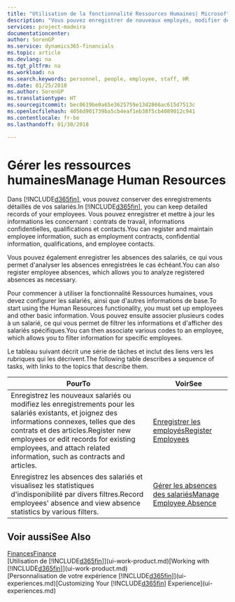 ```yaml
---
title: "Utilisation de la fonctionnalité Ressources Humaines| Microsoft Docs"
description: "Vous pouvez enregistrer de nouveaux employés, modifier des informations sur le personnel existant, et enregistrer et analyser les absences."
services: project-madeira
documentationcenter: 
author: SorenGP
ms.service: dynamics365-financials
ms.topic: article
ms.devlang: na
ms.tgt_pltfrm: na
ms.workload: na
ms.search.keywords: personnel, people, employee, staff, HR
ms.date: 01/25/2018
ms.author: SorenGP
ms.translationtype: HT
ms.sourcegitcommit: bec0619be0a65e3625759e13d2866ac615d7513c
ms.openlocfilehash: 4056d901739ba5cb4eaf1eb38f5cb4089012c941
ms.contentlocale: fr-be
ms.lasthandoff: 01/30/2018

---
```

# <a name="manage-human-resources"></a><span data-ttu-id="727d1-103">Gérer les ressources humaines</span><span class="sxs-lookup"><span data-stu-id="727d1-103">Manage Human Resources</span></span>
<span data-ttu-id="727d1-104">Dans [!INCLUDE[d365fin](includes/d365fin_md.md)], vous pouvez conserver des enregistrements détaillés de vos salariés.</span><span class="sxs-lookup"><span data-stu-id="727d1-104">In [!INCLUDE[d365fin](includes/d365fin_md.md)], you can keep detailed records of your employees.</span></span> <span data-ttu-id="727d1-105">Vous pouvez enregistrer et mettre à jour les informations les concernant : contrats de travail, informations confidentielles, qualifications et contacts.</span><span class="sxs-lookup"><span data-stu-id="727d1-105">You can register and maintain employee information, such as employment contracts, confidential information, qualifications, and employee contacts.</span></span>

<span data-ttu-id="727d1-106">Vous pouvez également enregistrer les absences des salariés, ce qui vous permet d'analyser les absences enregistrées le cas échéant.</span><span class="sxs-lookup"><span data-stu-id="727d1-106">You can also register employee absences, which allows you to analyze registered absences as necessary.</span></span>

<span data-ttu-id="727d1-107">Pour commencer à utiliser la fonctionnalité Ressources humaines, vous devez configurer les salariés, ainsi que d'autres informations de base.</span><span class="sxs-lookup"><span data-stu-id="727d1-107">To start using the Human Resources functionality, you must set up employees and other basic information.</span></span> <span data-ttu-id="727d1-108">Vous pouvez ensuite associer plusieurs codes à un salarié, ce qui vous permet de filtrer les informations et d'afficher des salariés spécifiques.</span><span class="sxs-lookup"><span data-stu-id="727d1-108">You can then associate various codes to an employee, which allows you to filter information for specific employees.</span></span>

<span data-ttu-id="727d1-109">Le tableau suivant décrit une série de tâches et inclut des liens vers les rubriques qui les décrivent.</span><span class="sxs-lookup"><span data-stu-id="727d1-109">The following table describes a sequence of tasks, with links to the topics that describe them.</span></span>

| <span data-ttu-id="727d1-110">Pour</span><span class="sxs-lookup"><span data-stu-id="727d1-110">To</span></span> | <span data-ttu-id="727d1-111">Voir</span><span class="sxs-lookup"><span data-stu-id="727d1-111">See</span></span> |
| --- | --- |
| <span data-ttu-id="727d1-112">Enregistrez les nouveaux salariés ou modifiez les enregistrements pour les salariés existants, et joignez des informations connexes, telles que des contrats et des articles.</span><span class="sxs-lookup"><span data-stu-id="727d1-112">Register new employees or edit records for existing employees, and attach related information, such as contracts and articles.</span></span> |[<span data-ttu-id="727d1-113">Enregistrer les employés</span><span class="sxs-lookup"><span data-stu-id="727d1-113">Register Employees</span></span>](hr-how-register-employees.md) |
| <span data-ttu-id="727d1-114">Enregistrez les absences des salariés et visualisez les statistiques d'indisponibilité par divers filtres.</span><span class="sxs-lookup"><span data-stu-id="727d1-114">Record employees' absence and view absence statistics by various filters.</span></span> |[<span data-ttu-id="727d1-115">Gérer les absences des salariés</span><span class="sxs-lookup"><span data-stu-id="727d1-115">Manage Employee Absence</span></span>](hr-how-manage-absence.md) |

## <a name="see-also"></a><span data-ttu-id="727d1-116">Voir aussi</span><span class="sxs-lookup"><span data-stu-id="727d1-116">See Also</span></span>
[<span data-ttu-id="727d1-117">Finances</span><span class="sxs-lookup"><span data-stu-id="727d1-117">Finance</span></span>](finance.md)  
<span data-ttu-id="727d1-118">[Utilisation de [!INCLUDE[d365fin](includes/d365fin_md.md)]](ui-work-product.md)</span><span class="sxs-lookup"><span data-stu-id="727d1-118">[Working with [!INCLUDE[d365fin](includes/d365fin_md.md)]](ui-work-product.md)</span></span>  
<span data-ttu-id="727d1-119">[Personnalisation de votre expérience [!INCLUDE[d365fin](includes/d365fin_md.md)]](ui-experiences.md)</span><span class="sxs-lookup"><span data-stu-id="727d1-119">[Customizing Your [!INCLUDE[d365fin](includes/d365fin_md.md)] Experience](ui-experiences.md)</span></span>        

